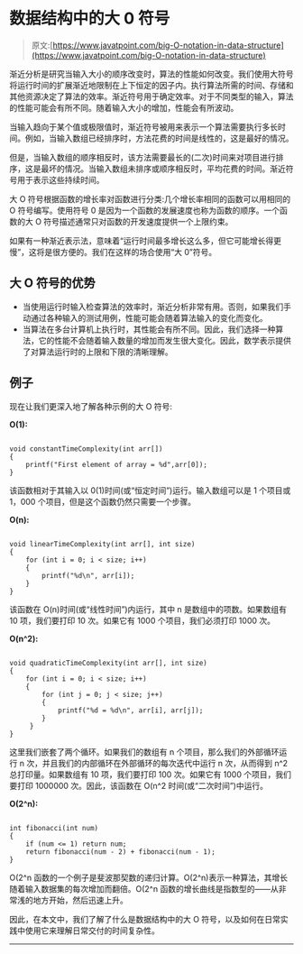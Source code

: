 # 数据结构中的大 0 符号

> 原文:[https://www.javatpoint.com/big-O-notation-in-data-structure](https://www.javatpoint.com/big-O-notation-in-data-structure)

渐近分析是研究当输入大小的顺序改变时，算法的性能如何改变。我们使用大符号将运行时间的扩展渐近地限制在上下恒定的因子内。执行算法所需的时间、存储和其他资源决定了算法的效率。渐近符号用于确定效率。对于不同类型的输入，算法的性能可能会有所不同。随着输入大小的增加，性能会有所波动。

当输入趋向于某个值或极限值时，渐近符号被用来表示一个算法需要执行多长时间。例如，当输入数组已经排序时，方法花费的时间是线性的，这是最好的情况。

但是，当输入数组的顺序相反时，该方法需要最长的(二次)时间来对项目进行排序，这是最坏的情况。当输入数组未排序或顺序相反时，平均花费的时间。渐近符号用于表示这些持续时间。

大 O 符号根据函数的增长率对函数进行分类:几个增长率相同的函数可以用相同的 O 符号编写。使用符号 0 是因为一个函数的发展速度也称为函数的顺序。一个函数的大 O 符号描述通常只对函数的开发速度提供一个上限约束。

如果有一种渐近表示法，意味着“运行时间最多增长这么多，但它可能增长得更慢”，这将是很方便的。我们在这样的场合使用“大 0”符号。

## 大 O 符号的优势

*   当使用运行时输入检查算法的效率时，渐近分析非常有用。否则，如果我们手动通过各种输入的测试用例，性能可能会随着算法输入的变化而变化。
*   当算法在多台计算机上执行时，其性能会有所不同。因此，我们选择一种算法，它的性能不会随着输入数量的增加而发生很大变化。因此，数学表示提供了对算法运行时的上限和下限的清晰理解。

## 例子

现在让我们更深入地了解各种示例的大 O 符号:

**O(1):**

```

void constantTimeComplexity(int arr[])
{
    printf("First element of array = %d",arr[0]);
}

```

该函数相对于其输入以 0(1)时间(或“恒定时间”)运行。输入数组可以是 1 个项目或 1，000 个项目，但是这个函数仍然只需要一个步骤。

**O(n):**

```

void linearTimeComplexity(int arr[], int size)
{
    for (int i = 0; i < size; i++)
    {
        printf("%d\n", arr[i]);
    }
}

```

该函数在 O(n)时间(或“线性时间”)内运行，其中 n 是数组中的项数。如果数组有 10 项，我们要打印 10 次。如果它有 1000 个项目，我们必须打印 1000 次。

**O(n^2):**

```

void quadraticTimeComplexity(int arr[], int size)
{
    for (int i = 0; i < size; i++)
    {
        for (int j = 0; j < size; j++)
        {
            printf("%d = %d\n", arr[i], arr[j]);
        }
     }
}

```

这里我们嵌套了两个循环。如果我们的数组有 n 个项目，那么我们的外部循环运行 n 次，并且我们的内部循环在外部循环的每次迭代中运行 n 次，从而得到 n^2 总打印量。如果数组有 10 项，我们要打印 100 次。如果它有 1000 个项目，我们要打印 1000000 次。因此，该函数在 O(n^2 时间(或“二次时间”)中运行。

**O(2^n):**

```

int fibonacci(int num)
{
    if (num <= 1) return num;
    return fibonacci(num - 2) + fibonacci(num - 1);
}

```

O(2^n 函数的一个例子是斐波那契数的递归计算。O(2^n)表示一种算法，其增长随着输入数据集的每次增加而翻倍。O(2^n 函数的增长曲线是指数型的——从非常浅的地方开始，然后迅速上升。

因此，在本文中，我们了解了什么是数据结构中的大 O 符号，以及如何在日常实践中使用它来理解日常交付的时间复杂性。

* * *